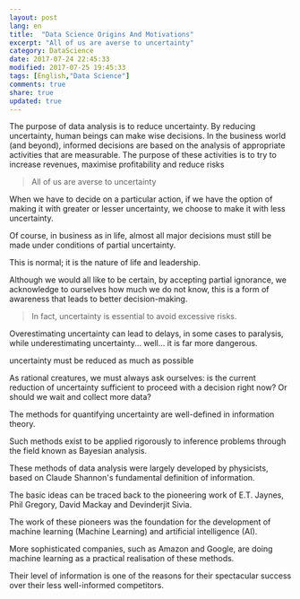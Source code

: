 ```yaml
---
layout: post
lang: en
title:  "Data Science Origins And Motivations"
excerpt: "All of us are averse to uncertainty"
category: DataScience
date: 2017-07-24 22:45:33
modified: 2017-07-25 19:45:33
tags: [English,"Data Science"]
comments: true
share: true
updated: true
---
```

  
The purpose of data analysis is to reduce uncertainty. 
By reducing uncertainty, human beings can make wise decisions. 
In the business world (and beyond), informed decisions are based on the analysis of appropriate activities that are measurable. The purpose of these activities is to try to increase revenues, maximise profitability and reduce risks

>All of us are averse to uncertainty

When we have to decide on a particular action, if we have the option of making it with greater or lesser uncertainty, we choose to make it with less uncertainty.

Of course, in business as in life, almost all major decisions must still be made under conditions of partial uncertainty. 

This is normal; it is the nature of life and leadership. 

Although we would all like to be certain, by accepting partial ignorance, we acknowledge to ourselves how much we do not know, this is a form of awareness that leads to better decision-making.

>In fact, uncertainty is essential to avoid excessive risks.

Overestimating uncertainty can lead to delays, in some cases to paralysis, while underestimating uncertainty... well... it is far more dangerous.

uncertainty must be reduced as much as possible

As rational creatures, we must always ask ourselves: is the current reduction of uncertainty sufficient to proceed with a decision right now?  Or should we wait and collect more data? 

The methods for quantifying uncertainty are well-defined in information theory. 

Such methods exist to be applied rigorously to inference problems through the field known as Bayesian analysis. 

These methods of data analysis were largely developed by physicists, based on Claude Shannon's fundamental definition of information. 

The basic ideas can be traced back to the pioneering work of E.T. Jaynes, Phil Gregory, David Mackay and Devinderjit Sivia. 

The work of these pioneers was the foundation for the development of machine learning (Machine Learning) and artificial intelligence (AI). 

More sophisticated companies, such as Amazon and Google, are doing machine learning as a practical realisation of these methods. 

Their level of information is one of the reasons for their spectacular success over their less well-informed competitors.